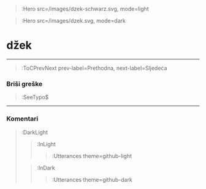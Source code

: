 > :Hero src=/images/dzek-schwarz.svg,
>       mode=light

> :Hero src=/images/dzek.svg,
>       mode=dark

# džek

****


> :ToCPrevNext prev-label=Prethodna, next-label=Sljedeća

### Briši greške

> :SeeTypo$

****

### Komentari

> :DarkLight
> > :InLight
> >
> > > :Utterances theme=github-light
>
> > :InDark
> >
> > > :Utterances theme=github-dark